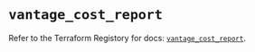# `vantage_cost_report`

Refer to the Terraform Registory for docs: [`vantage_cost_report`](https://registry.terraform.io/providers/vantage-sh/vantage/0.1.4/docs/resources/cost_report).
